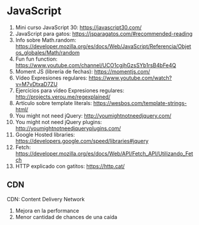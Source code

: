 # JavaScript

1. Mini curso JavaScript 30: https://javascript30.com/
2. JavaScript para gatos: https://jsparagatos.com/#recommended-reading
3. Info sobre Math.random: https://developer.mozilla.org/es/docs/Web/JavaScript/Referencia/Objetos_globales/Math/random
4. Fun fun function: https://www.youtube.com/channel/UCO1cgjhGzsSYb1rsB4bFe4Q
5. Moment JS (librería de fechas): https://momentjs.com/
6. Vídeo Expresiones regulares: https://www.youtube.com/watch?v=M7vDtxaD7ZU
7. Ejercicios para vídeo Expresiones regulares: http://projects.verou.me/regexplained/
8. Artículo sobre template literals: https://wesbos.com/template-strings-html/
9. You might not need jQuery: http://youmightnotneedjquery.com/
10. You might not need jQuery plugins: http://youmightnotneedjqueryplugins.com/
11. Google Hosted libraries: https://developers.google.com/speed/libraries#jquery
12. Fetch: https://developer.mozilla.org/es/docs/Web/API/Fetch_API/Utilizando_Fetch
13. HTTP explicado con gatitos: https://http.cat/

## CDN

CDN: Content Delivery Network
1. Mejora en la performance
2. Menor cantidad de chances de una caída

